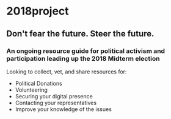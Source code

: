 # 2018project
## Don't fear the future. Steer the future.

### An ongoing resource guide for political activism and participation leading up the 2018 Midterm election

Looking to collect, vet, and share resources for:

* Political Donations
* Volunteering
* Securing your digital presence
* Contacting your representatives
* Improve your knowledge of the issues
